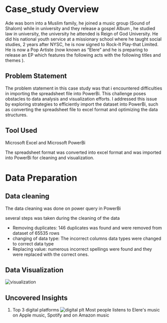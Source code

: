 # Case_study Overview
Ade was born into a Muslim family, he joined a music group (Sound of Shalom) while in university and they release a gospel Album , he studied law in university, the university he attended is Reign of God University. 
He did his national youth service at a missionary school where he taught social studies, 2 years after NYSC, he is now signed to Rock-It Play-that Limited. 
He is now a Pop Artiste (now known as “Elere” and he is preparing to release an EP which features the following acts with the following titles and themes ).

## Problem Statement
The problem statement in this case study was that i encountered difficulties in importing the spreadsheet file into PowerBi. This challenge poses obstacles to data analysis and visualization efforts. I addressed this issue by exploring strategies to efficiently import the dataset into PowerBi, such as converting the spreadsheet file to excel format and optimizing the data structures.

## Tool Used
Microsoft Excel and Microsoft PowerBi

The spreadsheet format was converted into excel format and was imported into PowerBi for cleaning and visualization.

# Data Preparation
## Data cleaning
The data cleaning was done on power query in PowerBi

several steps was taken during the cleaning of the data
- Removing duplicates: 146 duplicates was found and were removed from dataset of 65535 rows
- changing of data type: The incorrect columns data types were changed to correct data type
- Replacing value: numerous incorrect spellings were found and they were replaced with the correct ones.

## Data Visualization
![visualization](https://github.com/AdekunleOjo/Case_study/assets/55541028/89adc121-91e1-43c4-b691-e0498ddfc535)

## Uncovered Insights
1. Top 3 digital platforms
![digital plt](https://github.com/AdekunleOjo/Case_study/assets/55541028/2a471ab5-1fa7-434b-ae2e-2928a124be8c)
Most people listens to Elere's music on Apple music, Spotify and on Amazon music


